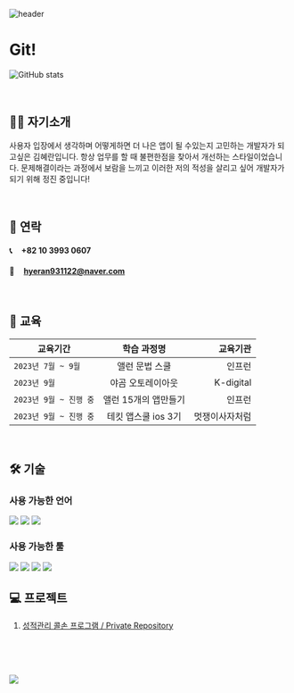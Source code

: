 ![header](https://capsule-render.vercel.app/api?type=Wave&color=0:F8766D,100:00BFC4&text=Hello%20Hyeran%20GitHub%20👋&animation=twinkling&fontSize=30&fontAlignY=40&fontAlign=50&height=400&fontColor=FFFFFF)

# Git!

![GitHub stats](https://github-readme-stats.vercel.app/api?username=hyeran1122&show_icons=true&theme=nightowl)

<br/>

## 🙋‍♀️ 자기소개  
  사용자 입장에서 생각하며 어떻게하면 더 나은 앱이 될 수있는지 고민하는 개발자가 되고싶은 김혜란입니다. 항상 업무를 할 때 불편한점을 찾아서 개선하는 스타일이었습니다. 문제해결이라는 과정에서 보람을 느끼고 이러한 저의 적성을 살리고 싶어 개발자가 되기 위해 정진 중입니다!
  
<br/>


## 🤝 연락
####  📞 &nbsp;&nbsp;&nbsp; +82 10 3993 0607
####  📧 &nbsp;&nbsp;&nbsp; hyeran931122@naver.com

<br/>


## 📝 교육 
| 교육기간 | 학습 과정명 | 교육기관
|---|:---:|---:|
| `2023년 7월 ~ 9월` | 앨런 문법 스쿨 | 인프런
| `2023년 9월` | 야곰 오토레이아웃 | K-digital
| `2023년 9월 ~ 진행 중` | 앨런 15개의 앱만들기 | 인프런
| `2023년 9월 ~ 진행 중` | 테킷 앱스쿨 ios 3기 | 멋쟁이사자처럼 

<br/>


## 🛠️ 기술
### 사용 가능한 언어
<img src="https://img.shields.io/badge/Swift-F05138?style=for-the-badge&logo=Swift&logoColor=white">
<img src="https://img.shields.io/badge/My SQL-4479A1?style=for-the-badge&logo=mysql&logoColor=white">     
<img src="https://img.shields.io/badge/R-276DC3?style=for-the-badge&logo=R&logoColor=white">

### 사용 가능한 툴
<img src="https://img.shields.io/badge/Xcode-147EFB?style=for-the-badge&logo=Xcode&logoColor=white">
<img src="https://img.shields.io/badge/github-181717?style=for-the-badge&logo=github&logoColor=white">
<img src="https://img.shields.io/badge/Slack-4A154B?style=for-the-badge&logo=Slack&logoColor=white">
<img src="https://img.shields.io/badge/Notion-000000?style=for-the-badge&logo=Notion&logoColor=white">   

<br/>


## 💻 프로젝트
1) [성적관리 콜손 프로그램 / Private Repository](https://github.com/hyeran1122/tastycode_SeSAC_hyeran931122.git)

<br/>
<br/>
<br/>

<a href="https://opgc.me/#/users/hyeran1122" target="_blank"><img src="https://api.opgc.me/githubs/users/hyeran1122/tag/?theme=basic" /></a>
